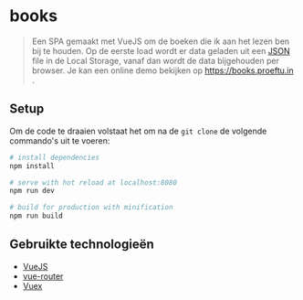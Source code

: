 # books

> Een SPA gemaakt met VueJS om de boeken die ik aan het lezen ben bij te houden. Op de eerste load wordt er data geladen uit een [JSON](src/initialData.json) file in de Local Storage, vanaf dan wordt de data bijgehouden per browser. Je kan een online demo bekijken op https://books.proeftu.in .

## Setup

Om de code te draaien volstaat het om na de `git clone` de volgende commando's uit te voeren:

``` bash
# install dependencies
npm install

# serve with hot reload at localhost:8080
npm run dev

# build for production with minification
npm run build
```

## Gebruikte technologieën

- [VueJS](https://vuejs.org/)
- [vue-router](https://router.vuejs.org/en/)
- [Vuex](https://vuex.vuejs.org/en/)
